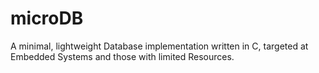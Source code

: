 # microDB
A minimal, lightweight Database implementation written in C, targeted at Embedded Systems and those with limited Resources.
